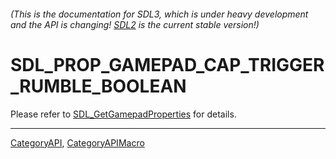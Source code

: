 ###### (This is the documentation for SDL3, which is under heavy development and the API is changing! [SDL2](https://wiki.libsdl.org/SDL2/) is the current stable version!)
# SDL_PROP_GAMEPAD_CAP_TRIGGER_RUMBLE_BOOLEAN

Please refer to [SDL_GetGamepadProperties](SDL_GetGamepadProperties) for details.

----
[CategoryAPI](CategoryAPI), [CategoryAPIMacro](CategoryAPIMacro)

